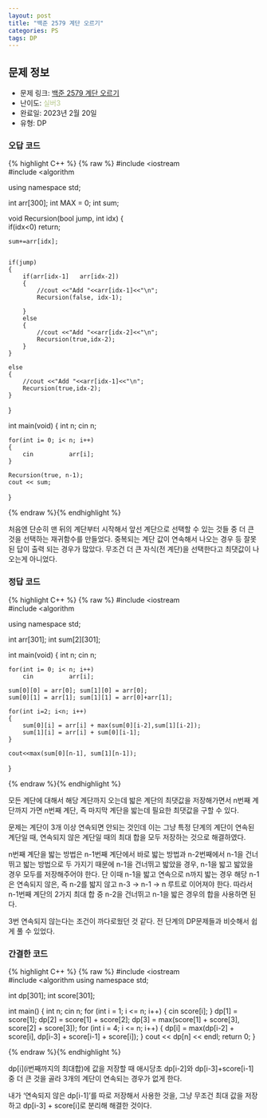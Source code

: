 ```yaml
---
layout: post
title: "백준 2579 계단 오르기"
categories: PS
tags: DP
---
```


## 문제 정보
- 문제 링크: [백준 2579 계단 오르기](https://www.acmicpc.net/problem/2579)
- 난이도: <span style="color:#B5C78A">실버3</span>
- 완료일: 2023년 2월 20일
- 유형: DP

### 오답 코드

{% highlight C++ %} {% raw %}
#include <iostream	
#include <algorithm	

using namespace std;

int arr[300];
int MAX = 0;
int sum;

void Recursion(bool jump, int idx)
{	
	if(idx<0)
		return;
	
	
	sum+=arr[idx];

	
	if(jump)
	{
		if(arr[idx-1]	arr[idx-2])
		{
			//cout <<"Add "<<arr[idx-1]<<"\n";
			Recursion(false, idx-1);
			
		}
		else
		{
			//cout <<"Add "<<arr[idx-2]<<"\n";
			Recursion(true,idx-2);
		}
	}
	
	else
	{		
		//cout <<"Add "<<arr[idx-1]<<"\n";
		Recursion(true,idx-2);
	}
}

int main(void)
{
	int n; cin 		 n;
	
	for(int i= 0; i< n; i++)
	{
		cin 		 arr[i];
	}
		
	Recursion(true, n-1);
	cout << sum;
}

{% endraw %}{% endhighlight %}

처음엔 단순히 맨 뒤의 계단부터 시작해서 앞선 계단으로 선택할 수 있는 것들 중 더 큰 것을 선택하는 재귀함수를 만들었다. 중복되는 계단 값이 연속해서 나오는 경우 등 잘못된 답이 출력 되는 경우가 많았다. 무조건 더 큰 자식(전 계단)을 선택한다고 최댓값이 나오는게 아니었다.

### 정답 코드

{% highlight C++ %} {% raw %}
#include <iostream	
#include <algorithm	

using namespace std;

int arr[301];
int sum[2][301];

int main(void)
{
	int n; cin 		 n;
	
	for(int i= 0; i< n; i++)
		cin 		 arr[i];
	
	sum[0][0] = arr[0]; sum[1][0] = arr[0];
	sum[0][1] = arr[1]; sum[1][1] = arr[0]+arr[1];
	
	for(int i=2; i<n; i++)
	{
		sum[0][i] = arr[i] + max(sum[0][i-2],sum[1][i-2]);
		sum[1][i] = arr[i] + sum[0][i-1];
	}
	
	cout<<max(sum[0][n-1], sum[1][n-1]);
}

{% endraw %}{% endhighlight %}

모든 계단에 대해서 해당 계단까지 오는데 밟은 계단의 최댓값을 저장해가면서 n번째 계단까지 가면 n번째 계단, 즉 마지막 계단을 밟는데 필요한 최댓값을 구할 수 있다.

문제는 계단이 3개 이상 연속되면 안되는 것인데 이는 그냥 특정 단계의 계단이 연속된 계단일 때, 연속되지 않은 계단일 때의 최대 합을 모두 저장하는 것으로 해결하였다. 

n번째 계단을 밟는 방법은 n-1번째 계단에서 바로 밟는 방법과 n-2번째에서 n-1을 건너뛰고 밟는 방법으로 두 가지기 때문에 n-1을 건너뛰고 밟았을 경우, n-1을 밟고 밟았을 경우 모두를 저장해주어야 한다. 단 이때 n-1을 밟고 연속으로 n까지 밟는 경우 해당 n-1은 연속되지 않은, 즉 n-2를 밟지 않고 n-3 → n-1 → n 루트로 이어져야 한다. 따라서 n-1번째 계단의 2가지 최대 합 중 n-2을 건너뛰고 n-1을 밟은 경우의 합을 사용하면 된다.

3번 연속되지 않는다는 조건이 까다로웠던 것 같다. 전 단계의 DP문제들과 비슷해서 쉽게 풀 수 있었다.

### 간결한 코드

{% highlight C++ %} {% raw %}
#include <iostream	
#include <algorithm	
using namespace std;

int dp[301];
int score[301];

int main() {
	 int n;
	 cin 		 n;
	 for (int i = 1; i <= n; i++) {
	 cin 		 score[i];
	 }
	 dp[1] = score[1];
	 dp[2] = score[1] + score[2];
	 dp[3] = max(score[1] + score[3], score[2] + score[3]);
	 for (int i = 4; i <= n; i++) {
	 dp[i] = max(dp[i-2] + score[i], dp[i-3] + score[i-1] + score[i]);
	 }
	 cout << dp[n] << endl;
	 return 0;
}

{% endraw %}{% endhighlight %}

dp[i](i번째까지의 최대합)에 값을 저장할 때 애시당초 dp[i-2]와 dp[i-3]+score[i-1]중 더 큰 것을 골라 3개의 계단이 연속되는 경우가 없게 한다. 

내가 ‘연속되지 않은 dp[i-1]’를 따로 저장해서 사용한 것을, 그냥 무조건 최대 값을 저장하고 dp[i-3] + score[i]로 분리해 해결한 것이다.
